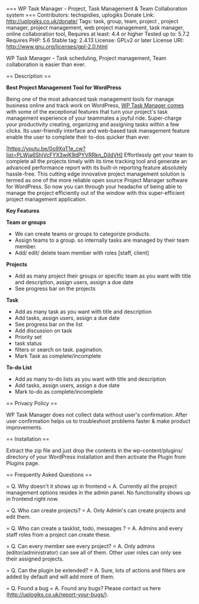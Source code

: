 === WP Task Manager - Project, Task Management & Team Collaboration system ===
Contributors: techspidies, uplogiks
Donate Link: http://uplogiks.co.uk/donate/
Tags: task, group, team, project , project manager, project management, web project management, task manager, online collaboration tool,
Requires at least: 4.4 or higher
Tested up to: 5.7.2
Requires PHP: 5.6
Stable tag: 2.4.13
License: GPLv2 or later
License URI: http://www.gnu.org/licenses/gpl-2.0.html

WP Task Manager - Task scheduling, Project management, Team collaboration is easier than ever.

== Description ==

**Best Project Management Tool for WordPress**

Being one of the most advanced task management tools for manage business online and track work on WordPress, [WP Task Manager comes](http://uplogiks.co.uk/donate/wp-task-manager-pro) 
with some of the exceptional features that turn your project's task management experience of your teammates a joyful ride. 
Super-charge your productivity creating, organizing and assigning tasks within a few clicks. 
Its user-friendly interface and web-based task management feature enable the user to complete their to-dos quicker than ever. 

[https://youtu.be/0o9XqT1e_cw?list=PLWja6ShjVcFYX3wjK9dPYVRRkn_DiIdVH]
Effortlessly get your team to complete all the projects timely with its time tracking tool and generate an advanced performance report with its built-in reporting feature absolutely hassle-free. This cutting edge innovative project management solution is termed as one of the more reliable open source Project Manager software for WordPress. 
So now you can through your headache of being able to manage the project efficiently out of the window with this super-efficient project management application.

**Key Features**

**Team or groups**

* We can create teams or groups to categorize  products.
* Assign teams to a group. so internally tasks are managed by their team member.  
* Add/ edit/ delete team member with roles [staff, client]

**Projects**

* Add as many project their groups or specific team as you want with title and description, assign users, assign a due date
* See progress bar on the projects

**Task**

* Add as many task as you want with title and description
* Add tasks, assign users, assign a due date
* See progress bar on the list
* Add discussion on task
* Priority set
* task status
* filters or search on task. pagination.
* Mark Task as complete/incomplete

	
**To-do List**

* Add as many to-do lists as you want with title and description
* Add tasks, assign users, assign a due date
* Mark to-do as complete/incomplete




== Privacy Policy ==

WP Task Manager does not collect data without user's confirmation. After user confirmation helps us to troubleshoot problems faster & make product improvements.




== Installation ==

Extract the zip file and just drop the contents in the wp-content/plugins/ directory of your WordPress installation and then activate the Plugin from Plugins page.





== Frequently Asked Questions ==

= Q. Why doesn't it shows up in frontend =
A. Currently all the project management options resides in the admin panel. No functionality shows up in frontend right now.

= Q. Who can create projects? =
A. Only Admin's can create projects and edit them.

= Q. Who can create a tasklist, todo, messages ? =
A. Admins and every staff roles from a project can create these.

= Q. Can every member see every project? =
A. Only admins (editor/administrator) can see all of them. Other user roles can only see their assigned projects.

= Q. Can the plugin be extended? =
A. Sure, lots of actions and filters are added by default and will add more of them.

= Q. Found a bug =
A. Found any bugs? Please contact us here (http://uplogiks.co.uk/report-your-bugs/).







